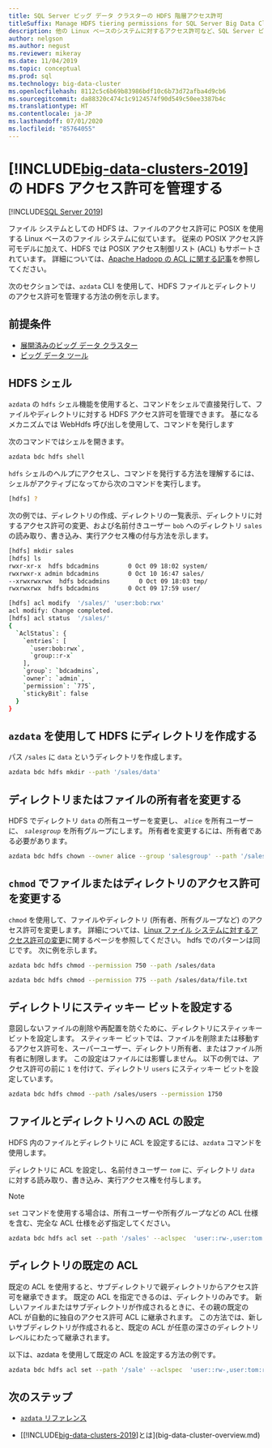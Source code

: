 ```yaml
---
title: SQL Server ビッグ データ クラスターの HDFS 階層アクセス許可
titleSuffix: Manage HDFS tiering permissions for SQL Server Big Data Clusters
description: 他の Linux ベースのシステムに対するアクセス許可など、SQL Server ビッグ データ クラスターでの HDFS 階層のセキュリティを管理します。
author: nelgson
ms.author: negust
ms.reviewer: mikeray
ms.date: 11/04/2019
ms.topic: conceptual
ms.prod: sql
ms.technology: big-data-cluster
ms.openlocfilehash: 8112c5c6b69b83986bdf10c6b73d72afba4d9cb6
ms.sourcegitcommit: da88320c474c1c9124574f90d549c50ee3387b4c
ms.translationtype: HT
ms.contentlocale: ja-JP
ms.lasthandoff: 07/01/2020
ms.locfileid: "85764055"
---
```

# <a name="manage-hdfs-permissions-for-big-data-clusters-2019"></a>[!INCLUDE[big-data-clusters-2019](../includes/ssbigdataclusters-ss-nover.md)] の HDFS アクセス許可を管理する

[!INCLUDE[SQL Server 2019](../includes/applies-to-version/sqlserver2019.md)]

ファイル システムとしての HDFS は、ファイルのアクセス許可に POSIX を使用する Linux ベースのファイル システムに似ています。 従来の POSIX アクセス許可モデルに加えて、HDFS では POSIX アクセス制御リスト (ACL) もサポートされています。 詳細については、[Apache Hadoop の ACL に関する記事](https://hadoop.apache.org/docs/current/hadoop-project-dist/hadoop-hdfs/HdfsPermissionsGuide.html#ACLs_.28Access_Control_Lists.29)を参照してください。

次のセクションでは、`azdata` CLI を使用して、HDFS ファイルとディレクトリのアクセス許可を管理する方法の例を示します。

## <a name="prerequisites"></a>前提条件

- [展開済みのビッグ データ クラスター](deployment-guidance.md)
- [ビッグ データ ツール](deploy-big-data-tools.md)
  
## <a name="hdfs-shell"></a>HDFS シェル

`azdata` の `hdfs` シェル機能を使用すると、コマンドをシェルで直接発行して、ファイルやディレクトリに対する HDFS アクセス許可を管理できます。 基になるメカニズムでは WebHdfs 呼び出しを使用して、コマンドを発行します

次のコマンドではシェルを開きます。

```bash
azdata bdc hdfs shell
```

`hdfs` シェルのヘルプにアクセスし、コマンドを発行する方法を理解するには、シェルがアクティブになってから次のコマンドを実行します。

```bash
[hdfs] ?
```

次の例では、ディレクトリの作成、ディレクトリの一覧表示、ディレクトリに対するアクセス許可の変更、および名前付きユーザー `bob` へのディレクトリ `sales` の読み取り、書き込み、実行アクセス権の付与方法を示します。

```bash
[hdfs] mkdir sales
[hdfs] ls
rwxr-xr-x  hdfs bdcadmins        0 Oct 09 18:02 system/
rwxrwxr-x admin bdcadmins        0 Oct 10 16:47 sales/
--xrwxrwxrwx  hdfs bdcadmins        0 Oct 09 18:03 tmp/
rwxrwxrwx  hdfs bdcadmins        0 Oct 09 17:59 user/

[hdfs] acl modify  '/sales/' 'user:bob:rwx'
acl modify: Change completed.
[hdfs] acl status  '/sales/'
{
  `AclStatus`: {
    `entries`: [
      `user:bob:rwx`,
      `group::r-x`
    ],
    `group`: `bdcadmins`,
    `owner`: `admin`,
    `permission`: `775`,
    `stickyBit`: false
  }
}
```

## <a name="create-a-directory-in-hdfs-using-azdata"></a>`azdata` を使用して HDFS にディレクトリを作成する

パス `/sales` に `data` というディレクトリを作成します。

```bash
azdata bdc hdfs mkdir --path '/sales/data'
```

## <a name="change-owner-of-a-directory-or-file"></a>ディレクトリまたはファイルの所有者を変更する

HDFS でディレクトリ `data` の所有ユーザーを変更し、 *`alice`* を所有ユーザーに、 *`salesgroup`* を所有グループにします。 所有者を変更するには、所有者である必要があります。

```bash
azdata bdc hdfs chown --owner alice --group 'salesgroup' --path '/sales/data'
```

## <a name="change-permissions-of-a-file-or-directory-with-chmod"></a>`chmod` でファイルまたはディレクトリのアクセス許可を変更する

`chmod` を使用して、ファイルやディレクトリ (所有者、所有グループなど) のアクセス許可を変更します。 詳細については、[Linux ファイル システムに対するアクセス許可の変更](https://www.lifewire.com/uses-of-command-chmod-2201064)に関するページを参照してください。 hdfs でのパターンは同じです。 次に例を示します。

```bash
azdata bdc hdfs chmod --permission 750 --path /sales/data
```

```bash
azdata bdc hdfs chmod --permission 775 --path /sales/data/file.txt
```

## <a name="set-sticky-bit-on-directories"></a>ディレクトリにスティッキー ビットを設定する

意図しないファイルの削除や再配置を防ぐために、ディレクトリにスティッキー ビットを設定します。 スティッキー ビットでは、ファイルを削除または移動するアクセス許可を、スーパーユーザー、ディレクトリ所有者、またはファイル所有者に制限します。 この設定はファイルには影響しません。 以下の例では、アクセス許可の前に `1` を付けて、ディレクトリ `users` にスティッキー ビットを設定しています。

```bash
azdata bdc hdfs chmod --path /sales/users --permission 1750
```

## <a name="setting-acls-on-files-and-directories"></a>ファイルとディレクトリへの ACL の設定

HDFS 内のファイルとディレクトリに ACL を設定するには、`azdata` コマンドを使用します。

ディレクトリに ACL を設定し、名前付きユーザー *`tom`* に、ディレクトリ *`data`* に対する読み取り、書き込み、実行アクセス権を付与します。 

> [!NOTE]
> `set` コマンドを使用する場合は、所有ユーザーや所有グループなどの ACL 仕様を含む、完全な ACL 仕様を必ず指定してください。

```bash
azdata bdc hdfs acl set --path '/sales' --aclspec  'user::rw-,user:tom:rwx,group::rw-,other::rw-'
```

## <a name="default-acl-on-directories"></a>ディレクトリの既定の ACL

既定の ACL を使用すると、サブディレクトリで親ディレクトリからアクセス許可を継承できます。 既定の ACL を指定できるのは、ディレクトリのみです。 新しいファイルまたはサブディレクトリが作成されるときに、その親の既定の ACL が自動的に独自のアクセス許可 ACL に継承されます。 この方法では、新しいサブディレクトリが作成されると、既定の ACL が任意の深さのディレクトリ レベルにわたって継承されます。

以下は、azdata を使用して既定の ACL を設定する方法の例です。

```bash
azdata bdc hdfs acl set --path '/sale' --aclspec  'user::rw-,user:tom:rwx,group::rw-,other::rw-,default:group::rw-,default:user::rw-,default:other::rw-'
```

## <a name="next-steps"></a>次のステップ

- [`azdata` リファレンス](reference-azdata.md)

- [[!INCLUDE[big-data-clusters-2019](../includes/ssbigdataclusters-ver15.md)]とは](big-data-cluster-overview.md)
